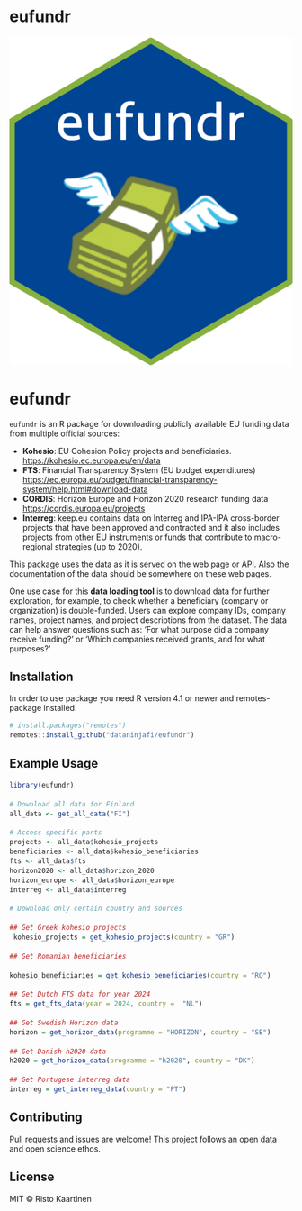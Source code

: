 eufundr
================

![](man/figures/eufundr.png)

# eufundr

`eufundr` is an R package for downloading publicly available EU funding
data from multiple official sources:

- **Kohesio**: EU Cohesion Policy projects and beneficiaries.
  <https://kohesio.ec.europa.eu/en/data>
- **FTS**: Financial Transparency System (EU budget expenditures)
  <https://ec.europa.eu/budget/financial-transparency-system/help.html#download-data>
- **CORDIS**: Horizon Europe and Horizon 2020 research funding data
  <https://cordis.europa.eu/projects>
- **Interreg**: keep.eu contains data on Interreg and IPA-IPA
  cross-border projects that have been approved and contracted and it
  also includes projects from other EU instruments or funds that
  contribute to macro-regional strategies (up to 2020).

This package uses the data as it is served on the web page or API. Also
the documentation of the data should be somewhere on these web pages.

One use case for this **data loading tool** is to download data for
further exploration, for example, to check whether a beneficiary
(company or organization) is double-funded. Users can explore company
IDs, company names, project names, and project descriptions from the
dataset. The data can help answer questions such as: ‘For what purpose
did a company receive funding?’ or ‘Which companies received grants, and
for what purposes?’

## Installation

In order to use package you need R version 4.1 or newer and
remotes-package installed.

``` r
# install.packages("remotes")
remotes::install_github("dataninjafi/eufundr")
```

## Example Usage

``` r
library(eufundr)

# Download all data for Finland
all_data <- get_all_data("FI")

# Access specific parts
projects <- all_data$kohesio_projects
beneficiaries <- all_data$kohesio_beneficiaries
fts <- all_data$fts
horizon2020 <- all_data$horizon_2020
horizon_europe <- all_data$horizon_europe
interreg <- all_data$interreg

# Download only certain country and sources

## Get Greek kohesio projects
 kohesio_projects = get_kohesio_projects(country = "GR")

## Get Romanian beneficiaries
    
kohesio_beneficiaries = get_kohesio_beneficiaries(country = "RO")

## Get Dutch FTS data for year 2024
fts = get_fts_data(year = 2024, country =  "NL")

## Get Swedish Horizon data
horizon = get_horizon_data(programme = "HORIZON", country = "SE")

## Get Danish h2020 data
h2020 = get_horizon_data(programme = "h2020", country = "DK")

## Get Portugese interreg data
interreg = get_interreg_data(country = "PT")

```

## Contributing

Pull requests and issues are welcome! This project follows an open data
and open science ethos.

## License

MIT © Risto Kaartinen
